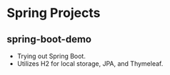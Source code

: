 # Spring Projects

## spring-boot-demo
- Trying out Spring Boot.
- Utilizes H2 for local storage, JPA, and Thymeleaf.
